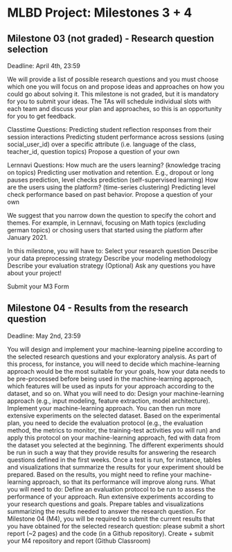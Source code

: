 # MLBD Project: Milestones 3 + 4
## Milestone 03 (not graded) - Research question selection
Deadline: April 4th, 23:59

We will provide a list of possible research questions and you must choose which one you will focus on and propose ideas and approaches on how you could go about solving it. This milestone is not graded, but it is mandatory for you to submit your ideas. The TAs will schedule individual slots with each team and discuss your plan and approaches, so this is an opportunity for you to get feedback.

Classtime Questions:
Predicting student reflection responses from their session interactions
Predicting student performance across sessions (using social_user_id) over a specific attribute (i.e. language of the class, teacher_id, question topics)
Propose a question of your own

Lernnavi Questions:
How much are the users learning? (knowledge tracing on topics)
Predicting user motivation and retention. E.g., dropout or long pauses prediction, level checks prediction (self-supervised learning)
How are the users using the platform? (time-series clustering)
Predicting level check performance based on past behavior.
Propose a question of your own

We suggest that you narrow down the question to specify the cohort and themes. For example, in Lernnavi, focusing on Math topics (excluding german topics) or chosing users that started using the platform after January 2021.

In this milestone, you will have to:
Select your research question
Describe your data preprocessing strategy
Describe your modeling methodology
Describe your evaluation strategy
(Optional) Ask any questions you have about your project!

Submit your M3 Form

## Milestone 04 - Results from the research question
Deadline: May 2nd, 23:59

You will design and implement your machine-learning pipeline according to the selected research questions and your exploratory analysis. As part of this process, for instance, you will need to decide which machine-learning approach would be the most suitable for your goals, how your data needs to be pre-processed before being used in the machine-learning approach, which features will be used as inputs for your approach according to the dataset, and so on.
What you will need to do:
Design your machine-learning approach (e.g., input modeling, feature extraction, model architecture).
Implement your machine-learning approach.
You can then run more extensive experiments on the selected dataset. Based on the experimental plan, you need to decide the evaluation protocol (e.g., the evaluation method, the metrics to monitor, the training-test activities you will run) and apply this protocol on your machine-learning approach, fed with data from the dataset you selected at the beginning. The different experiments should be run in such a way that they provide results for answering the research questions defined in the first weeks. Once a test is run, for instance, tables and visualizations that summarize the results for your experiment should be prepared. Based on the results, you might need to refine your machine-learning approach, so that its performance will improve along runs.
What you will need to do:
Define an evaluation protocol to be run to assess the performance of your approach.
Run extensive experiments according to your research questions and goals.
Prepare tables and visualizations summarizing the results needed to answer the research question.
For Milestone 04 (M4), you will be required to submit the current results that you have obtained for the selected research question: please submit a short report (~2 pages) and the code (in a Github repository).
Create + submit your M4 repository and report (Github Classroom)

